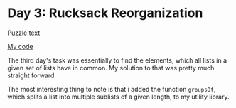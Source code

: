 # Day 3: Rucksack Reorganization

[Puzzle text](https://adventofcode.com/2022/day/3)

[My code](https://github.com/DERAlfons/aoc2022/blob/master/Day3/Main.hs)

The third day's task was essentially to find the elements, which all lists in a given
set of lists have in common. My solution to that was pretty much straight forward.

The most interesting thing to note is that i added the function `groupsOf`, which splits
a list into multiple sublists of a given length, to my utility library.